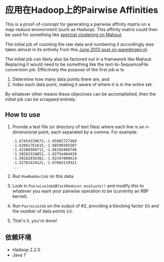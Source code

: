 应用在Hadoop上的Pairwise Affinities
=============================

This is a proof-of-concept for generating a pairwise affinity matrix on a map-reduce environment (such as Hadoop). This affinity matrix could then be used for something like [spectral clustering on Mahout](http://mahout.apache.org/users/clustering/spectral-clustering.html).

The initial job of counting the raw data and numbering it accordingly was taken almost in its entirety from this [June 2012 post on waredingen.nl](http://waredingen.nl/monotonically-increasing-row-ids-with-mapredu).

The initial job can likely also be factored out in a framework like Mahout. Replacing it would need to be something like the text-to-SequenceFile conversion job. Effectively the purpose of the first job is to

 1. Determine how many data points there are, and
 2. Index each data point, making it aware of where it is in the entire set.

By whatever other means these objectives can be accomplished, then the initial job can be scrapped entirely.

How to use
----------

 1. Provide a text file (or directory of text files) where each line is an n-dimensional point, each separated by a comma. For example:

        -1.67454329673,-1.65982727489
        -1.62661761615,-1.68596505587
        -1.42286584711,-1.66193468748
        -1.58282334852,-1.82754404428
        -1.50182036382,-1.62347000619
        -1.52781414121,-1.67665119321
        ...

 2. Run `RowNumberJob` on this data.

 3. Look in `PairwiseJob$BlockReducer.evaluate()` and modify this to whatever you want your pairwise operation to be (currently an RBF kernel).

 4. Run `PairwiseJob` on the output of #2, providing a blocking factor (`h`) and the number of data points (`v`).

 5. That's it, you're done!


依赖环境
------------

 - Hadoop 2.2.0
 - Java 7
